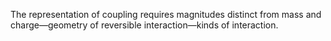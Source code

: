 The representation of coupling requires magnitudes distinct from mass and charge—geometry of reversible interaction—kinds of interaction.